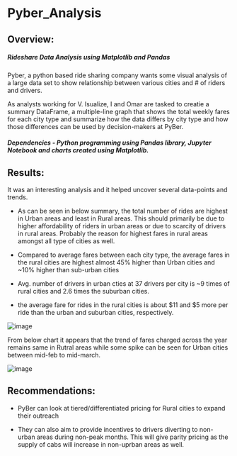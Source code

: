 # Pyber_Analysis

## Overview:

##### Rideshare Data Analysis using Matplotlib and Pandas

Pyber, a python based ride sharing company wants some visual analysis of a large data set to show relationship between various cities and # of riders and drivers.

As analysts working for V. Isualize, I and Omar are tasked to creatie a summary DataFrame, a multiple-line graph that shows the total weekly fares for each city type and summarize how the data differs by city type and how those differences can be used by decision-makers at PyBer.

##### Dependencies - Python programming using Pandas library, Jupyter Notebook and charts created using Matplotlib.


## Results:

It was an interesting analysis and it helped uncover several data-points and trends.


- As can be seen in below summary, the total number of rides are highest in Urban areas and least in Rural areas. This should primarily be due to higher affordability of riders in urban areas or due to scarcity of drivers in rural areas. Probably the reason for highest fares in rural areas amongst all type of cities as well.

- Compared to average fares between each city type,  the average fares in the rural cities are highest almost 45% higher than Urban cities and ~10% higher than sub-urban cities

- Avg. number of drivers in urban cties at 37 drivers per city is ~9 times of rural cities and 2.6 times the suburban cities.
 
- the average fare for rides in the rural cities is about $11 and $5 more per ride than the urban and suburban cities, respectively.

![image](https://user-images.githubusercontent.com/102870991/168534267-1eaa7c58-48a6-4673-86ea-19706229012a.png)


From below chart it appears that the trend of fares charged across the year remains same in Rutral areas while some spike can be seen for Urban cities between mid-feb to mid-march.

![image](https://user-images.githubusercontent.com/102870991/168534401-ac2da7d2-81a4-47f7-b1af-0389a4b62075.png)



## Recommendations:

- PyBer can look at tiered/differentiated pricing for Rural cities to expand their outreach

- They can also aim to provide incentives to drivers diverting to non-urban areas during non-peak months. This will give parity pricing as the supply of cabs will increase in non-uprban areas as well.
